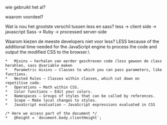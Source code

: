 wie gebruikt het al?

waarom voordeel?

Wat is nou het grootste verschil tussen less en sass?
less -> client side -> javascript
Sass -> Ruby -> processed server-side

Waarom kiezen de meeste developers niet voor less?
LESS because of the additional time needed for the JavaScript engine to process the code and output the modified CSS to the browser.\

	*	Mixins – herhalen van eerder geschreven code (less gewoon de class herahlen, sass @variable maken
	*	Parametric mixins – Classes to which you can pass parameters, like functions.
	*	Nested Rules – Classes within classes, which cut down on repetitive code.
	*	Operations – Math within CSS.
	*	Color functions – Edit your colors.
	*	Namespaces – Groups of styles that can be called by references.
	*	Scope – Make local changes to styles.
	*	JavaScript evaluation – JavaScript expressions evaluated in CSS

	/* Here we access part of the document */
	*	@height = `document.body.clientHeight`;

